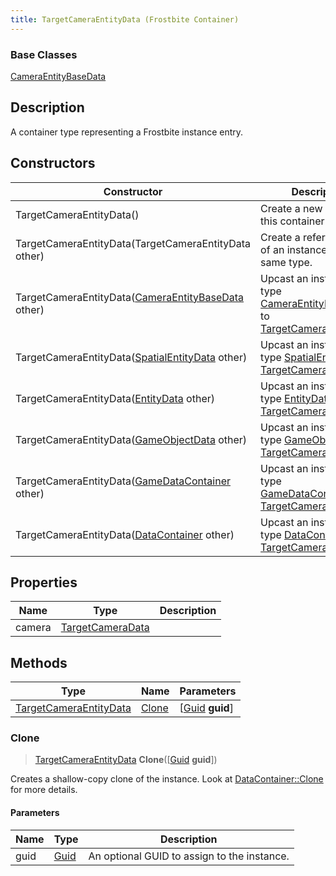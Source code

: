 ```yaml
---
title: TargetCameraEntityData (Frostbite Container)
---
```

### Base Classes

[CameraEntityBaseData](CameraEntityBaseData)

## Description

A container type representing a Frostbite instance entry.

## Constructors

| Constructor                                                                       | Description                                                                                                                         |
| --------------------------------------------------------------------------------- | ----------------------------------------------------------------------------------------------------------------------------------- |
| TargetCameraEntityData()                                                          | Create a new instance of this container type.                                                                                       |
| TargetCameraEntityData(TargetCameraEntityData other)                              | Create a reference copy of an instance of the same type.                                                                            |
| TargetCameraEntityData([CameraEntityBaseData](CameraEntityBaseData) other)        | Upcast an instance of type [CameraEntityBaseData](CameraEntityBaseData) to [TargetCameraEntityData](TargetCameraEntityData).        |
| TargetCameraEntityData([SpatialEntityData](SpatialEntityData) other)              | Upcast an instance of type [SpatialEntityData](SpatialEntityData) to [TargetCameraEntityData](TargetCameraEntityData).              |
| TargetCameraEntityData([EntityData](EntityData) other)                            | Upcast an instance of type [EntityData](EntityData) to [TargetCameraEntityData](TargetCameraEntityData).                            |
| TargetCameraEntityData([GameObjectData](GameObjectData) other)                    | Upcast an instance of type [GameObjectData](GameObjectData) to [TargetCameraEntityData](TargetCameraEntityData).                    |
| TargetCameraEntityData([GameDataContainer](GameDataContainer) other)              | Upcast an instance of type [GameDataContainer](GameDataContainer) to [TargetCameraEntityData](TargetCameraEntityData).              |
| TargetCameraEntityData([DataContainer](/vext/ref/cls/shr/datacontainer) other) | Upcast an instance of type [DataContainer](/vext/ref/cls/shr/datacontainer) to [TargetCameraEntityData](TargetCameraEntityData). |

## Properties

| Name   | Type                                 | Description |
| ------ | ------------------------------------ | ----------- |
| camera | [TargetCameraData](TargetCameraData) |             |

## Methods

| Type                                             | Name            | Parameters                                     |
| ------------------------------------------------ | --------------- | ---------------------------------------------- |
| [TargetCameraEntityData](TargetCameraEntityData) | [Clone](#clone) | \[[Guid](/vext/ref/cls/shr/guid) **guid**\] |

### Clone

> [TargetCameraEntityData](TargetCameraEntityData) **Clone**(\[[Guid](/vext/ref/cls/shr/guid) **guid**\])

Creates a shallow-copy clone of the instance. Look at [DataContainer::Clone](/vext/ref/cls/shr/datacontainer#clone) for more details.

#### Parameters

| Name | Type         | Description                                 |
| ---- | ------------ | ------------------------------------------- |
| guid | [Guid](Guid) | An optional GUID to assign to the instance. |
